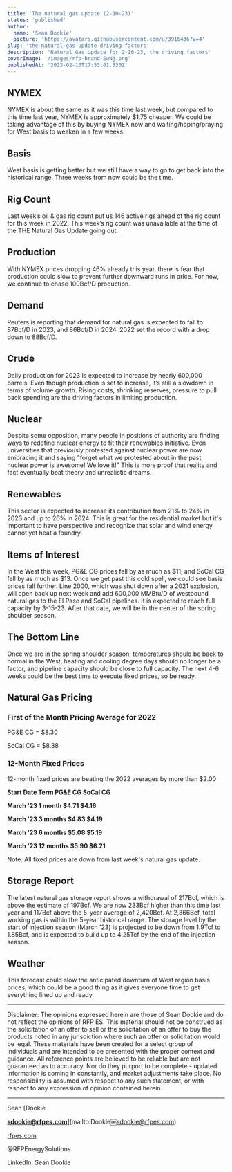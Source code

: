 ```yaml
---
title: 'The natural gas update (2-10-23)'
status: 'published'
author:
  name: 'Sean Dookie'
  picture: 'https://avatars.githubusercontent.com/u/3916436?v=4'
slug: 'the-natural-gas-update-driving-factors'
description: 'Natural Gas Update for 2-10-23, the driving factors'
coverImage: '/images/rfp-brand-EwNj.png'
publishedAt: '2023-02-10T17:53:01.530Z'
---
```


## **NYMEX**

NYMEX is about the same as it was this time last week, but compared to this time last year, NYMEX is approximately $1.75 cheaper. We could be taking advantage of this by buying NYMEX now and waiting/hoping/praying for West basis to weaken in a few weeks.

## **Basis**

West basis is getting better but we still have a way to go to get back into the historical range. Three weeks from now could be the time.

## **Rig Count**

Last week’s oil & gas rig count put us 146 active rigs ahead of the rig count for this week in 2022. This week’s rig count was unavailable at the time of the THE Natural Gas Update going out.

## **Production**

With NYMEX prices dropping 46% already this year, there is fear that production could slow to prevent further downward runs in price. For now, we continue to chase 100Bcf/D production.

## **Demand**

Reuters is reporting that demand for natural gas is expected to fall to 87Bcf/D in 2023, and 86Bcf/D in 2024. 2022 set the record with a drop down to 88Bcf/D.

## **Crude**

Daily production for 2023 is expected to increase by nearly 600,000 barrels. Even though production is set to increase, it’s still a slowdown in terms of volume growth. Rising costs, shrinking reserves, pressure to pull back spending are the driving factors in limiting production.

## **Nuclear**

Despite some opposition, many people in positions of authority are finding ways to redefine nuclear energy to fit their renewables initiative. Even universities that previously protested against nuclear power are now embracing it and saying "forget what we protested about in the past, nuclear power is awesome! We love it!" This is more proof that reality and fact eventually beat theory and unrealistic dreams.

## **Renewables**

This sector is expected to increase its contribution from 21% to 24% in 2023 and up to 26% in 2024. This is great for the residential market but it's important to have perspective and recognize that solar and wind energy cannot yet heat a foundry.

## **Items of Interest**

In the West this week, PG&E CG prices fell by as much as $11, and SoCal CG fell by as much as $13. Once we get past this cold spell, we could see basis prices fall further. Line 2000, which was shut down after a 2021 explosion, will open back up next week and add 600,000 MMBtu/D of westbound natural gas to the El Paso and SoCal pipelines. It is expected to reach full capacity by 3-15-23. After that date, we will be in the center of the spring shoulder season.

## **The Bottom Line**

Once we are in the spring shoulder season, temperatures should be back to normal in the West, heating and cooling degree days should no longer be a factor, and pipeline capacity should be close to full capacity. The next 4-6 weeks could be the best time to execute fixed prices, so be ready.

## **Natural Gas Pricing**

### **First of the Month Pricing Average for 2022**

PG&E CG = $8.30<br>

SoCal CG = $8.38

### **12-Month Fixed Prices**

12-month fixed prices are beating the 2022 averages by more than $2.00

**Start Date	Term	PG&E CG	SoCal CG**<br>

**March '23	1 month	$4.71	$4.16**<br>

**March '23	3 months	$4.83	$4.19**<br>

**March '23	6 months	$5.08	$5.19**<br>

**March '23	12 months	$5.90	$6.21**

Note: All fixed prices are down from last week's natural gas update.

## **Storage Report**

The latest natural gas storage report shows a withdrawal of 217Bcf, which is above the estimate of 197Bcf. We are now 233Bcf higher than this time last year and 117Bcf above the 5-year average of 2,420Bcf. At 2,366Bcf, total working gas is within the 5-year historical range. The storage level by the start of injection season (March '23) is projected to be down from 1.9Tcf to 1.85Bcf, and is expected to build up to 4.25Tcf by the end of the injection season.

## **Weather**

This forecast could slow the anticipated downturn of West region basis prices, which could be a good thing as it gives everyone time to get everything lined up and ready.

---

Disclaimer: The opinions expressed herein are those of Sean Dookie and do not reflect the opinions of RFP ES. This material should not be construed as the solicitation of an offer to sell or the solicitation of an offer to buy the products noted in any jurisdiction where such an offer or solicitation would be legal. These materials have been created for a select group of individuals and are intended to be presented with the proper context and guidance. All reference points are believed to be reliable but are not guaranteed as to accuracy. Nor do they purport to be complete - updated information is coming in constantly, and market adjustments take place. No responsibility is assumed with respect to any such statement, or with respect to any expression of opinion contained herein.

---

Sean [Dookie<br>

**sdookie@rfpes.com**](mailto:Dookie￼sdookie@rfpes.com)<br>

[rfpes.com](http://rfpes.com)<br>

@RFPEnergySolutions<br>

LinkedIn: Sean Dookie

